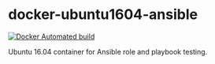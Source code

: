 # docker-ubuntu1604-ansible
[![Docker Automated build](https://img.shields.io/docker/automated/aksum/docker-ubuntu1604-ansible.svg?maxAge=2592000)](https://hub.docker.com/r/aksum/docker-ubuntu1604-ansible/)

Ubuntu 16.04 container for Ansible role and playbook testing.

